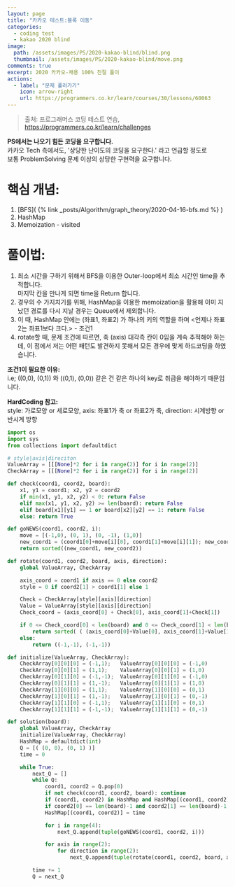 ```yaml
---
layout: page
title: "카카오 테스트:블록 이동"
categories:
  - coding test
  - kakao 2020 blind
image:
  path: /assets/images/PS/2020-kakao-blind/blind.png
  thumbnail: /assets/images/PS/2020-kakao-blind/move.png
comments: true
excerpt: 2020 카카오-채용 100% 친절 풀이
actions:
  - label: "문제 풀러가기"
    icon: arrow-right
    url: https://programmers.co.kr/learn/courses/30/lessons/60063
---
```

> 출처: 프로그래머스 코딩 테스트 연습, https://programmers.co.kr/learn/challenges<br/>

**PS에서는 나오기 힘든 코딩을 요구합니다.**<br/>
카카오 Tech 측에서도, '상당한 난이도의 코딩을 요구한다.' 라고 언급할 정도로<br/>
보통 ProblemSolving 문제 이상의 상당한 구현력을 요구합니다.<br/>
# 핵심 개념:
1. [BFS]( {% link _posts/Algorithm/graph_theory/2020-04-16-bfs.md %} )
2. HashMap
3. Memoization - visited

# 풀이법:
1. 최소 시간을 구하기 위해서 BFS을 이용한 Outer-loop에서 최소 시간인 time을 추적합니다.<br/> 마지막 칸을 만나게 되면 time을 Return 합니다.
2. 경우의 수 가지치기를 위해, HashMap을 이용한 memoization을 활용해 이미 지났던 경로를 다시 지날 경우는 Queue에서 제외합니다.
3. 이 때, HashMap 안에는 (좌표1, 좌표2) 가 하나의 키의 역할을 하며  <언제나 좌표2는 좌표1보다 크다.> - 조건1
4. rotate할 때, 문제 조건에 따르면, 축 (axis) 대각측 칸이 0임을 계속 추적해야 하는데, 이 점에서 저는 어떤 패턴도 발견하지 못해서 모든 경우에 맞게 하드코딩을 하였습니다.

**조건1이 필요한 이유:**<br/>
i.e; ((0,0), (0,1)) 와 ((0,1), (0,0)) 같은 건 같은 하나의 key로 취급을 해야하기 때문입니다.

**HardCoding 참고:**<br/>
 style: 가로모양 or 세로모양, axis: 좌표1가 축 or 좌표2가 축, direction: 시계방향 or 반시계 방향

```python
import os
import sys
from collections import defaultdict

# style|axis|direciton
ValueArray = [[[None]*2 for i in range(2)] for i in range(2)]
CheckArray = [[[None]*2 for i in range(2)] for i in range(2)]

def check(coord1, coord2, board):
    x1, y1 = coord1; x2, y2 = coord2
    if min(x1, y1, x2, y2) < 0: return False
    elif max(x1, y1, x2, y2) >= len(board): return False
    elif board[x1][y1] == 1 or board[x2][y2] == 1: return False
    else: return True

def goNEWS(coord1, coord2, i):
    move = [(-1,0), (0, 1), (0, -1), (1,0)]
    new_coord1 = (coord1[0]+move[i][0], coord1[1]+move[i][1]); new_coord2 = (coord2[0]+move[i][0], coord2[1]+move[i][1])
    return sorted((new_coord1, new_coord2))

def rotate(coord1, coord2, board, axis, direction):
    global ValueArray, CheckArray

    axis_coord = coord1 if axis == 0 else coord2
    style = 0 if coord2[1] > coord1[1] else 1

    Check = CheckArray[style][axis][direction]
    Value = ValueArray[style][axis][direction]
    Check_coord = (axis_coord[0] + Check[0], axis_coord[1]+Check[1])

    if 0 <= Check_coord[0] < len(board) and 0 <= Check_coord[1] < len(board) and board[Check_coord[0]][Check_coord[1]] == 0:
        return sorted( ( (axis_coord[0]+Value[0], axis_coord[1]+Value[1]), axis_coord) )
    else:
        return ((-1,-1), (-1,-1))

def initialize(ValueArray, CheckArray):
    CheckArray[0][0][0] = (-1,1);   ValueArray[0][0][0] = (-1,0)
    CheckArray[0][0][1] = (1,1);    ValueArray[0][0][1] = (1,0)
    CheckArray[0][1][0] = (-1,-1);  ValueArray[0][1][0] = (-1,0)
    CheckArray[0][1][1] = (1,-1);   ValueArray[0][1][1] = (1,0)
    CheckArray[1][0][0] = (1,1);    ValueArray[1][0][0] = (0,1)
    CheckArray[1][0][1] = (1,-1);   ValueArray[1][0][1] = (0,-1)
    CheckArray[1][1][0] = (-1,1);   ValueArray[1][1][0] = (0,1)
    CheckArray[1][1][1] = (-1,-1);  ValueArray[1][1][1] = (0,-1)

def solution(board):
    global ValueArray, CheckArray
    initialize(ValueArray, CheckArray)
    HashMap = defaultdict(int)
    Q = [( (0, 0), (0, 1) )]
    time = 0

    while True:
        next_Q = []
        while Q:
            coord1, coord2 = Q.pop(0)
            if not check(coord1, coord2, board): continue
            if (coord1, coord2) in HashMap and HashMap[(coord1, coord2)] <= time: continue
            if coord2[0] == len(board)-1 and coord2[1] == len(board)-1: return time
            HashMap[(coord1, coord2)] = time

            for i in range(4):
                next_Q.append(tuple(goNEWS(coord1, coord2, i)))

            for axis in range(2):
                for direction in range(2):
                    next_Q.append(tuple(rotate(coord1, coord2, board, axis, direction)))

        time += 1
        Q = next_Q
```
